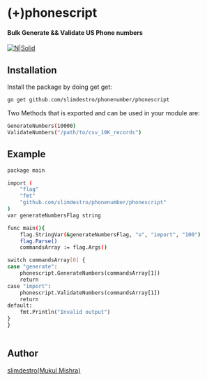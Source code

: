 # (+)phonescript
#### Bulk Generate && Validate US Phone numbers

[![N|Solid](https://upload.wikimedia.org/wikipedia/commons/thumb/0/05/Go_Logo_Blue.svg/60px-Go_Logo_Blue.svg.png)](https://dev.to/slimdestro)
 
## Installation

Install the package by doing get get:

```sh
go get github.com/slimdestro/phonenumber/phonescript
```

Two Methods that is exported and can be used in your module are:

```sh
GenerateNumbers(10000) 
ValidateNumbers("/path/to/csv_10K_records")  
```

## Example

```sh
package main 

import (
	"flag"
	"fmt" 
	"github.com/slimdestro/phonenumber/phonescript"
)
var generateNumbersFlag string

func main(){
    flag.StringVar(&generateNumbersFlag, "o", "import", "100")
    flag.Parse()
    commandsArray := flag.Args()

switch commandsArray[0] {
case "generate":
	phonescript.GenerateNumbers(commandsArray[1])
	return
case "import":
	phonescript.ValidateNumbers(commandsArray[1])
	return
default:
	fmt.Println("Invalid output")
}
}
 
```


## Author

[slimdestro(Mukul Mishra)](https://dev.to/slimdestro)
